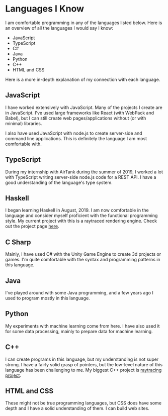 # Languages I Know
I am comfortable programming in any of the languages listed below. Here is an overview of all the languages I would say I know:

- JavaScript
- TypeScript
- C#
- Java
- Python
- C++
- HTML and CSS

Here is a more in-depth explanation of my connection with each language.

## JavaScript
I have worked extensively with JavaScript. Many of the projects I create are in JavaScript. I've used large frameworks like React (with WebPack and Babel), but I can still create web pages/applications without (or with minimal) libraries.

I also have used JavaScript with node.js to create server-side and command line applications. This is definitely the language I am most comfortable with.

## TypeScript
During my internship with AirTank during the summer of 2019, I worked a lot with TypeScript writing server-side node.js code for a REST API. I have a good understanding of the language's type system.

## Haskell
I began learning Haskell in August, 2019. I am now comfortable in the language and consider myself proficient with the functional programming style. My current project with this is a raytraced rendering engine. Check out the project page [here](/haskell-raytracer).

## C Sharp
Mainly, I have used C# with the Unity Game Engine to create 3d projects or games. I'm quite comfortable with the syntax and programming patterns in this language.

## Java
I've played around with some Java programming, and a few years ago I used to program mostly in this language.

## Python
My experiments with machine learning come from here. I have also used it for some data processing, mainly to prepare data for machine learning.

## C++
I can create programs in this language, but my understanding is not super strong. I have a fairly solid grasp of pointers, but the low-level nature of this language has been challenging to me. My biggest C++ project is [raytracing project](raytracing.html).

## HTML and CSS
These might not be true programming languages, but CSS does have some depth and I have a solid understanding of them. I can build web sites.
